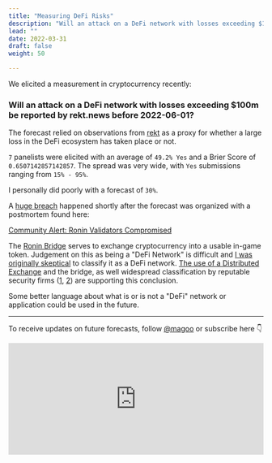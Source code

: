 ```yaml
---
title: "Measuring DeFi Risks"
description: "Will an attack on a DeFi network with losses exceeding $100m be reported by rekt.news before 2022-06-01?"
lead: ""
date: 2022-03-31
draft: false
weight: 50

---
```


We elicited a measurement in cryptocurrency recently:

### Will an attack on a DeFi network with losses exceeding $100m be reported by rekt.news before 2022-06-01?

The forecast relied on observations from [rekt](https://rekt.news/) as a proxy for whether a large loss in the DeFi ecosystem has taken place or not.

`7` panelists were elicited with an average of `49.2% Yes` and a Brier Score of `0.6507142857142857`. The spread was very wide, with `Yes` submissions ranging from `15% - 95%`.

I personally did poorly with a forecast of `30%`.

A [huge breach](https://rekt.news/ronin-rekt/) happened shortly after the forecast was organized with a postmortem found here:

[Community Alert: Ronin Validators Compromised](https://roninblockchain.substack.com/p/community-alert-ronin-validators?s=r)

The [Ronin Bridge](https://www.youtube.com/watch?v=cGLnULpBtC4) serves to exchange cryptocurrency into a usable in-game token. Judgement on this as being a "DeFi Network" is difficult and [I was originally skeptical](https://twitter.com/Magoo/status/1508945512761753602) to classify it as a DeFi network. [The use of a Distributed Exchange](https://twitter.com/chainalysis/status/1508871975300739082) and the bridge, as well widespread classification by reputable security firms ([1](https://twitter.com/chainalysis/status/1508871975300739082), [2](https://www.elliptic.co/blog/540-million-stolen-from-the-ronin-defi-bridge?utm_campaign=Ronin%20hack&utm_content=202787739&utm_medium=social&utm_source=linkedin&hss_channel=lcp-5027267)) are supporting this conclusion.

Some better language about what is or is not a "DeFi" network or application could be used in the future.

***

To receive updates on future forecasts, follow [@magoo](https://www.twitter.com/magoo) or subscribe here 👇

<iframe
scrolling="no"
style="width:100%!important;height:220px;border:0px #ccc solid !important"
src="https://buttondown.email/risk?as_embed=true"
></iframe><br /><br />
